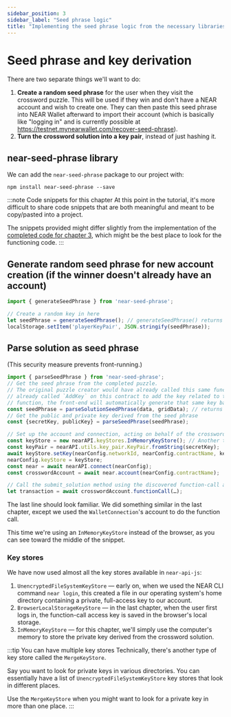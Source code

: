 ```yaml
---
sidebar_position: 3
sidebar_label: "Seed phrase logic"
title: "Implementing the seed phrase logic from the necessary libraries"
---
```


# Seed phrase and key derivation

There are two separate things we'll want to do:

1. **Create a random seed phrase** for the user when they visit the crossword puzzle. This will be used if they win and don't have a NEAR account and wish to create one. They can then paste this seed phrase into NEAR Wallet afterward to import their account (which is basically like "logging in" and is currently possible at https://testnet.mynearwallet.com/recover-seed-phrase).
2. **Turn the crossword solution into a key pair**, instead of just hashing it.

## near-seed-phrase library

We can add the `near-seed-phrase` package to our project with:

    npm install near-seed-phrase --save

:::note Code snippets for this chapter
At this point in the tutorial, it's more difficult to share code snippets that are both meaningful and meant to be copy/pasted into a project.

The snippets provided might differ slightly from the implementation of the [completed code for chapter 3](https://github.com/near-examples/crossword-tutorial-chapter-3), which might be the best place to look for the functioning code.
:::

## Generate random seed phrase for new account creation (if the winner doesn't already have an account)

```js
import { generateSeedPhrase } from 'near-seed-phrase';

// Create a random key in here
let seedPhrase = generateSeedPhrase(); // generateSeedPhrase() returns an object {seedPhrase, publicKey, secretKey}
localStorage.setItem('playerKeyPair', JSON.stringify(seedPhrase));
```

## Parse solution as seed phrase 

(This security measure prevents front-running.)

```js
import { parseSeedPhrase } from 'near-seed-phrase';
// Get the seed phrase from the completed puzzle. 
// The original puzzle creator would have already called this same function with the same inputs and would have 
// already called `AddKey` on this contract to add the key related to this seed phrase. Here, using this deterministic 
// function, the front-end will automatically generate that same key based on the inputs from the winner.
const seedPhrase = parseSolutionSeedPhrase(data, gridData); // returns a string of space-separated words
// Get the public and private key derived from the seed phrase
const {secretKey, publicKey} = parseSeedPhrase(seedPhrase);

// Set up the account and connection, acting on behalf of the crossword account
const keyStore = new nearAPI.keyStores.InMemoryKeyStore(); // Another type of key
const keyPair = nearAPI.utils.key_pair.KeyPair.fromString(secretKey);
await keyStore.setKey(nearConfig.networkId, nearConfig.contractName, keyPair);
nearConfig.keyStore = keyStore;
const near = await nearAPI.connect(nearConfig);
const crosswordAccount = await near.account(nearConfig.contractName);

// Call the submit_solution method using the discovered function-call access key
let transaction = await crosswordAccount.functionCall(…);
```

The last line should look familiar. We did something similar in the last chapter, except we used the `WalletConnection`'s account to do the function call.

This time we're using an `InMemoryKeyStore` instead of the browser, as you can see toward the middle of the snippet.

### Key stores

We have now used almost all the key stores available in `near-api-js`:

1. `UnencryptedFileSystemKeyStore` — early on, when we used the NEAR CLI command `near login`, this created a file in our operating system's home directory containing a private, full-access key to our account.
2. `BrowserLocalStorageKeyStore` — in the last chapter, when the user first logs in, the function-call access key is saved in the browser's local storage.
3. `InMemoryKeyStore` — for this chapter, we'll simply use the computer's memory to store the private key derived from the crossword solution.

:::tip You can have multiple key stores
Technically, there's another type of key store called the `MergeKeyStore`.

Say you want to look for private keys in various directories. You can essentially have a list of `UnencryptedFileSystemKeyStore` key stores that look in different places.

Use the `MergeKeyStore` when you might want to look for a private key in more than one place.
:::
